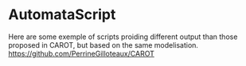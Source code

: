 # AutomataScript
Here are some exemple of scripts proiding different output than those proposed in CAROT, but based on the same modelisation.
https://github.com/PerrineGilloteaux/CAROT

